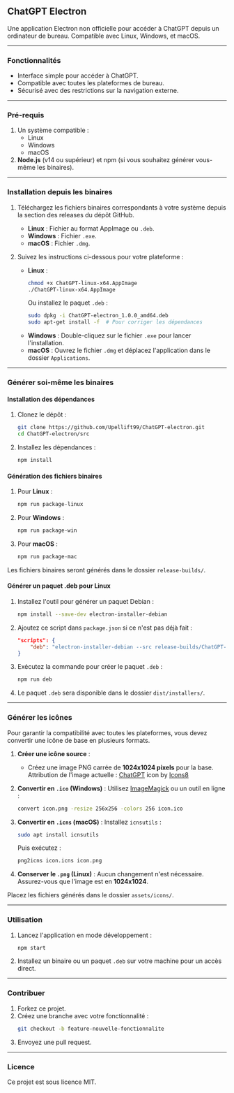 ## **ChatGPT Electron**

Une application Electron non officielle pour accéder à ChatGPT depuis un ordinateur de bureau. Compatible avec Linux, Windows, et macOS.

---

### **Fonctionnalités**
- Interface simple pour accéder à ChatGPT.
- Compatible avec toutes les plateformes de bureau.
- Sécurisé avec des restrictions sur la navigation externe.

---

### **Pré-requis**
1. Un système compatible :
   - Linux
   - Windows
   - macOS
2. **Node.js** (v14 ou supérieur) et npm (si vous souhaitez générer vous-même les binaires).

---

### **Installation depuis les binaires**
1. Téléchargez les fichiers binaires correspondants à votre système depuis la section des releases du dépôt GitHub.
   - **Linux** : Fichier au format AppImage ou `.deb`.
   - **Windows** : Fichier `.exe`.
   - **macOS** : Fichier `.dmg`.

2. Suivez les instructions ci-dessous pour votre plateforme :
   - **Linux** :
     ```bash
     chmod +x ChatGPT-linux-x64.AppImage
     ./ChatGPT-linux-x64.AppImage
     ```
     Ou installez le paquet `.deb` :
     ```bash
     sudo dpkg -i ChatGPT-electron_1.0.0_amd64.deb
     sudo apt-get install -f  # Pour corriger les dépendances
     ```
   - **Windows** : Double-cliquez sur le fichier `.exe` pour lancer l'installation.
   - **macOS** : Ouvrez le fichier `.dmg` et déplacez l'application dans le dossier `Applications`.

---

### **Générer soi-même les binaires**

#### **Installation des dépendances**
1. Clonez le dépôt :
   ```bash
   git clone https://github.com/Upellift99/ChatGPT-electron.git
   cd ChatGPT-electron/src
   ```
2. Installez les dépendances :
   ```bash
   npm install
   ```

#### **Génération des fichiers binaires**
1. Pour **Linux** :
   ```bash
   npm run package-linux
   ```

2. Pour **Windows** :
   ```bash
   npm run package-win
   ```

3. Pour **macOS** :
   ```bash
   npm run package-mac
   ```

Les fichiers binaires seront générés dans le dossier `release-builds/`.

#### **Générer un paquet .deb pour Linux**
1. Installez l'outil pour générer un paquet Debian :
   ```bash
   npm install --save-dev electron-installer-debian
   ```

2. Ajoutez ce script dans `package.json` si ce n'est pas déjà fait :
   ```json
   "scripts": {
       "deb": "electron-installer-debian --src release-builds/ChatGPT-linux-x64/ --dest dist/installers/ --arch amd64"
   }
   ```

3. Exécutez la commande pour créer le paquet `.deb` :
   ```bash
   npm run deb
   ```

4. Le paquet `.deb` sera disponible dans le dossier `dist/installers/`.

---

### **Générer les icônes**
Pour garantir la compatibilité avec toutes les plateformes, vous devez convertir une icône de base en plusieurs formats.

1. **Créer une icône source** :
   - Créez une image PNG carrée de **1024x1024 pixels** pour la base.
Attribution de l'image actuelle : <a target="_blank" href="https://icons8.com/icon/FBO05Dys9QCg/chatgpt">ChatGPT</a> icon by <a target="_blank" href="https://icons8.com">Icons8</a>

2. **Convertir en `.ico` (Windows)** :
   Utilisez [ImageMagick](https://imagemagick.org/) ou un outil en ligne :
   ```bash
   convert icon.png -resize 256x256 -colors 256 icon.ico
   ```

3. **Convertir en `.icns` (macOS)** :
   Installez `icnsutils` :
   ```bash
   sudo apt install icnsutils
   ```
   Puis exécutez :
   ```bash
   png2icns icon.icns icon.png
   ```

4. **Conserver le `.png` (Linux)** :
   Aucun changement n'est nécessaire. Assurez-vous que l'image est en **1024x1024**.

Placez les fichiers générés dans le dossier `assets/icons/`.

---

### **Utilisation**
1. Lancez l'application en mode développement :
   ```bash
   npm start
   ```

2. Installez un binaire ou un paquet `.deb` sur votre machine pour un accès direct.

---

### **Contribuer**
1. Forkez ce projet.
2. Créez une branche avec votre fonctionnalité :
   ```bash
   git checkout -b feature-nouvelle-fonctionnalite
   ```
3. Envoyez une pull request.

---

### **Licence**
Ce projet est sous licence MIT.
